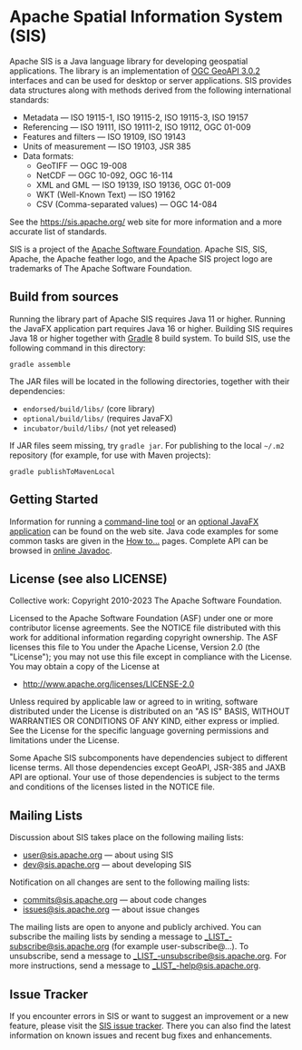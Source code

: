 # Apache Spatial Information System (SIS)

Apache SIS is a Java language library for developing geospatial applications.
The library is an implementation of [OGC GeoAPI 3.0.2](http://www.geoapi.org/)
interfaces and can be used for desktop or server applications. SIS provides data
structures along with methods derived from the following international standards:

* Metadata                — ISO 19115-1, ISO 19115-2, ISO 19115-3, ISO 19157
* Referencing             — ISO 19111, ISO 19111-2, ISO 19112, OGC 01-009
* Features and filters    — ISO 19109, ISO 19143
* Units of measurement    — ISO 19103, JSR 385
* Data formats:
  * GeoTIFF               — OGC 19-008
  * NetCDF                — OGC 10-092, OGC 16-114
  * XML and GML           — ISO 19139, ISO 19136, OGC 01-009
  * WKT (Well-Known Text) — ISO 19162
  * CSV (Comma-separated values) — OGC 14-084

See the https://sis.apache.org/ web site for more information
and a more accurate list of standards.

SIS is a project of the [Apache Software Foundation](https://www.apache.org/).
Apache SIS, SIS, Apache, the Apache feather logo, and the Apache SIS
project logo are trademarks of The Apache Software Foundation.


## Build from sources

Running the library part of Apache SIS requires Java 11 or higher.
Running the JavaFX application part requires Java 16 or higher.
Building SIS requires Java 18 or higher
together with [Gradle](https://gradle.org/) 8 build system.
To build SIS, use the following command in this directory:

    gradle assemble

The JAR files will be located in the following directories,
together with their dependencies:

* `endorsed/build/libs/`  (core library)
* `optional/build/libs/`  (requires JavaFX)
* `incubator/build/libs/` (not yet released)

If JAR files seem missing, try `gradle jar`.
For publishing to the local `~/.m2` repository
(for example, for use with Maven projects):

    gradle publishToMavenLocal


## Getting Started

Information for running a [command-line tool](https://sis.apache.org/command-line.html)
or an [optional JavaFX application](https://sis.apache.org/javafx.html)
can be found on the web site. Java code examples for some common tasks
are given in the [How to…](https://sis.apache.org/howto.html) pages.
Complete API can be browsed in [online Javadoc](https://sis.apache.org/apidocs/index.html).


## License (see also LICENSE)

Collective work: Copyright 2010-2023 The Apache Software Foundation.

Licensed to the Apache Software Foundation (ASF) under one or more
contributor license agreements.  See the NOTICE file distributed with
this work for additional information regarding copyright ownership.
The ASF licenses this file to You under the Apache License, Version 2.0
(the "License"); you may not use this file except in compliance with
the License.  You may obtain a copy of the License at

* http://www.apache.org/licenses/LICENSE-2.0

Unless required by applicable law or agreed to in writing, software
distributed under the License is distributed on an "AS IS" BASIS,
WITHOUT WARRANTIES OR CONDITIONS OF ANY KIND, either express or implied.
See the License for the specific language governing permissions and
limitations under the License.

Some Apache SIS subcomponents have dependencies subject to different
license terms. All those dependencies except GeoAPI, JSR-385 and JAXB API
are optional. Your use of those dependencies is subject to the terms and
conditions of the licenses listed in the NOTICE file.


## Mailing Lists

Discussion about SIS takes place on the following mailing lists:

* user@sis.apache.org    — about using SIS
* dev@sis.apache.org     — about developing SIS

Notification on all changes are sent to the following mailing lists:

* commits@sis.apache.org — about code changes
* issues@sis.apache.org  — about issue changes

The mailing lists are open to anyone and publicly archived.
You can subscribe the mailing lists by sending a message to
_LIST_-subscribe@sis.apache.org (for example user-subscribe@…).
To unsubscribe, send a message to _LIST_-unsubscribe@sis.apache.org.
For more instructions, send a message to _LIST_-help@sis.apache.org.


## Issue Tracker

If you encounter errors in SIS or want
to suggest an improvement or a new feature, please visit the
[SIS issue tracker](https://issues.apache.org/jira/browse/SIS).
There you can also find the latest information on known issues
and recent bug fixes and enhancements.
